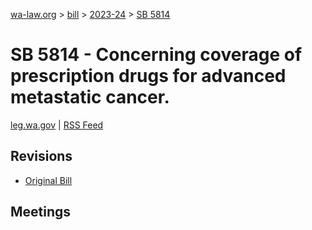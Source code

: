 [wa-law.org](/) > [bill](/bill/) > [2023-24](/bill/2023-24/) > [SB 5814](/bill/2023-24/sb/5814/)

# SB 5814 - Concerning coverage of prescription drugs for advanced metastatic cancer.
[leg.wa.gov](https://app.leg.wa.gov/billsummary?BillNumber=5814&Year=2023&Initiative=false) | [RSS Feed](./rss.xml)

## Revisions
* [Original Bill](1/)

## Meetings